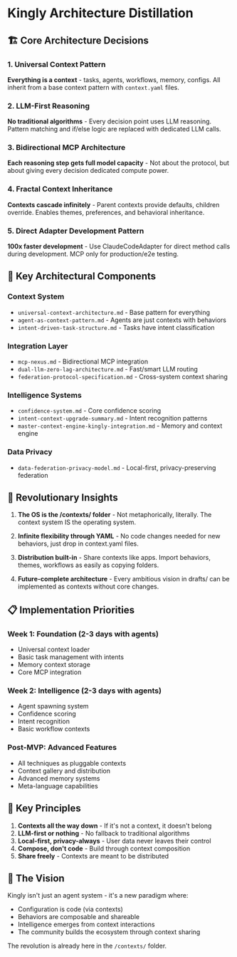 # Kingly Architecture Distillation

## 🏗️ Core Architecture Decisions

### 1. Universal Context Pattern
**Everything is a context** - tasks, agents, workflows, memory, configs. All inherit from a base context pattern with `context.yaml` files.

### 2. LLM-First Reasoning
**No traditional algorithms** - Every decision point uses LLM reasoning. Pattern matching and if/else logic are replaced with dedicated LLM calls.

### 3. Bidirectional MCP Architecture  
**Each reasoning step gets full model capacity** - Not about the protocol, but about giving every decision dedicated compute power.

### 4. Fractal Context Inheritance
**Contexts cascade infinitely** - Parent contexts provide defaults, children override. Enables themes, preferences, and behavioral inheritance.

### 5. Direct Adapter Development Pattern
**100x faster development** - Use ClaudeCodeAdapter for direct method calls during development. MCP only for production/e2e testing.

## 🎯 Key Architectural Components

### Context System
- `universal-context-architecture.md` - Base pattern for everything
- `agent-as-context-pattern.md` - Agents are just contexts with behaviors
- `intent-driven-task-structure.md` - Tasks have intent classification

### Integration Layer
- `mcp-nexus.md` - Bidirectional MCP integration
- `dual-llm-zero-lag-architecture.md` - Fast/smart LLM routing
- `federation-protocol-specification.md` - Cross-system context sharing

### Intelligence Systems
- `confidence-system.md` - Core confidence scoring
- `intent-context-upgrade-summary.md` - Intent recognition patterns
- `master-context-engine-kingly-integration.md` - Memory and context engine

### Data Privacy
- `data-federation-privacy-model.md` - Local-first, privacy-preserving federation

## 🚀 Revolutionary Insights

1. **The OS is the /contexts/ folder** - Not metaphorically, literally. The context system IS the operating system.

2. **Infinite flexibility through YAML** - No code changes needed for new behaviors, just drop in context.yaml files.

3. **Distribution built-in** - Share contexts like apps. Import behaviors, themes, workflows as easily as copying folders.

4. **Future-complete architecture** - Every ambitious vision in drafts/ can be implemented as contexts without core changes.

## 📋 Implementation Priorities

### Week 1: Foundation (2-3 days with agents)
- Universal context loader
- Basic task management with intents
- Memory context storage
- Core MCP integration

### Week 2: Intelligence (2-3 days with agents)
- Agent spawning system
- Confidence scoring
- Intent recognition
- Basic workflow contexts

### Post-MVP: Advanced Features
- All techniques as pluggable contexts
- Context gallery and distribution
- Advanced memory systems
- Meta-language capabilities

## 🔑 Key Principles

1. **Contexts all the way down** - If it's not a context, it doesn't belong
2. **LLM-first or nothing** - No fallback to traditional algorithms
3. **Local-first, privacy-always** - User data never leaves their control
4. **Compose, don't code** - Build through context composition
5. **Share freely** - Contexts are meant to be distributed

## 🎨 The Vision

Kingly isn't just an agent system - it's a new paradigm where:
- Configuration is code (via contexts)
- Behaviors are composable and shareable
- Intelligence emerges from context interactions
- The community builds the ecosystem through context sharing

The revolution is already here in the `/contexts/` folder.